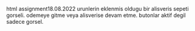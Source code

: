 html assignment18.08.2022
urunlerin eklenmis oldugu bir alisveris sepeti gorseli.
odemeye gitme veya alisverise devam etme. butonlar aktif degil sadece gorsel.
